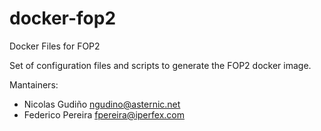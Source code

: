 # docker-fop2

Docker Files for FOP2

Set of configuration files and scripts to generate the FOP2 docker image.

Mantainers: 
*  Nicolas Gudiño <ngudino@asternic.net>  
*  Federico Pereira <fpereira@iperfex.com>
